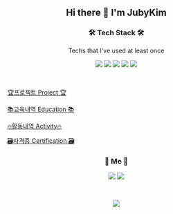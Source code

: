 <h2 align="center"> Hi there 👋 I'm JubyKim </h2>


<h3 align="center">🛠 Tech Stack 🛠</h3>

<p align="center"> Techs that I've used at least once </p>

<p align="center">
<img src="https://img.shields.io/badge/Python-3766AB?style=flat-square&logo=Python&logoColor=white"/></a>
<img src="https://img.shields.io/badge/Java-007396?style=flat-square&logo=Java&logoColor=white"/></a> 
<img src="https://img.shields.io/badge/C++-00599C?style=flat-square&logo=C%2B%2B&logoColor=white"/></a>
<img src="https://img.shields.io/badge/Mysql-E6B91E?style=flat-square&logo=MySql&logoColor=white"/></a>
<img src="https://img.shields.io/badge/Swift-F05138?style=flat-square&logo=Swift&logoColor=white"/></a>


</p>

<br>

<div>
  
<p align="center">

[🏆프로젝트 Project 🏆](https://www.notion.so/1c3c2da97dc54e2ca933e0ab5fe8f68b)

[📚교육내역 Education 📚 ](https://www.notion.so/b9b7f6e4b62a4036abe1216f7061f8e9)

[🔥활동내역 Activity🔥](https://www.notion.so/0cb37ff786ba4766bf7d9041b45c75d9)

[🗃️자격증 Certification 🗃️](https://www.notion.so/f0f125a8238746b6b5300636173c6776)
  
</p>
</div>


<h3 align="center"> 🧸 Me 🧸 </h3>
<p align="center">
  <a href="https://boiled-crowley-c85.notion.site/b49e5bcdffa3461091327a00744d4fe9"><img src="https://img.shields.io/badge/Notion-000000?style=flat-square&logo=Notion&logoColor=white&link=https://boiled-crowley-c85.notion.site/b49e5bcdffa3461091327a00744d4fe9"/></a>
  <a href="mailto:uon9816@naver.com"><img src="https://img.shields.io/badge/mail-d14836?style=flat-square&logo=mail&logoColor=white&link=uon9816@naver.com"/></a>
</p>
<br>


<p align="center">
  <a href="https://hits.seeyoufarm.com"><img src="https://hits.seeyoufarm.com/api/count/incr/badge.svg?url=https%3A%2F%2Fgithub.com%2FJubyKim&count_bg=%23ED6DA3&title_bg=%2386757E&icon=github.svg&icon_color=%23E1DEDE&title=hits&edge_flat=false"/></a>
</p>
